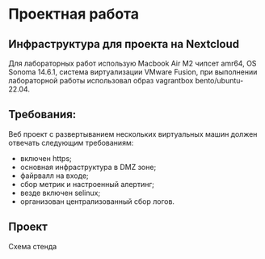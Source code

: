# Проектная работа
## Инфраструктура для проекта на Nextcloud

Для лабораторных работ использую Macbook Air M2 чипсет amr64, OS Sonoma 14.6.1, система виртуализации VMware Fusion, при выполнении лабораторной работы использовал образ vagrantbox bento/ubuntu-22.04.

## Требования:

Веб проект с развертыванием нескольких виртуальных машин должен отвечать следующим требованиям:
* включен https;
* основная инфраструктура в DMZ зоне;
* файрвалл на входе;
* сбор метрик и настроенный алертинг;
* везде включен selinux;
* организован централизованный сбор логов.


## Проект

Схема стенда
